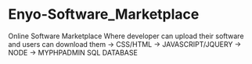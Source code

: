 # Enyo-Software_Marketplace
 Online Software Marketplace 
 Where developer can upload their software and users can download them
 -> CSS/HTML
 -> JAVASCRIPT/JQUERY
 -> NODE 
 -> MYPHPADMIN SQL DATABASE
